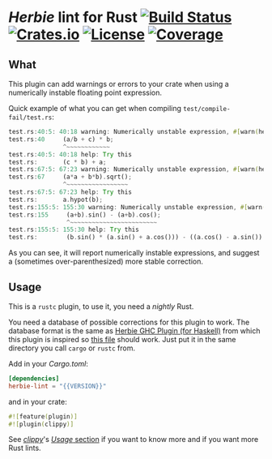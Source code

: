 # *Herbie* lint for Rust [![Build Status][travis-svg]][travis] [![Crates.io][crate-svg]][crate] [![License][license-svg]][license] [![Coverage][coverage-svg]][coverage]

## What

This plugin can add warnings or errors to your crate when using a numerically
instable floating point expression.

Quick example of what you can get when compiling `test/compile-fail/test.rs`:
```rust
test.rs:40:5: 40:18 warning: Numerically unstable expression, #[warn(herbie)] on by default
test.rs:40     (a/b + c) * b;
               ^~~~~~~~~~~~~
test.rs:40:5: 40:18 help: Try this
test.rs:       (c * b) + a;
test.rs:67:5: 67:23 warning: Numerically unstable expression, #[warn(herbie)] on by default
test.rs:67     (a*a + b*b).sqrt();
               ^~~~~~~~~~~~~~~~~~
test.rs:67:5: 67:23 help: Try this
test.rs:       a.hypot(b);
test.rs:155:5: 155:30 warning: Numerically unstable expression, #[warn(herbie)] on by default
test.rs:155     (a+b).sin() - (a+b).cos();
                ^~~~~~~~~~~~~~~~~~~~~~~~~
test.rs:155:5: 155:30 help: Try this
test.rs:        (b.sin() * (a.sin() + a.cos())) - ((a.cos() - a.sin()) * b.cos());
```

As you can see, it will report numerically instable expressions, and suggest a
(sometimes over-parenthesized) more stable correction.

## Usage
This is a `rustc` plugin, to use it, you need a *nightly* Rust.

You need a database of possible corrections for this plugin to work. The
database format is the same as [Herbie GHC Plugin (for Haskell)][ghc-herbie]
from which this plugin is inspired so [this file][ghc-herbie-db] should work.
Just put it in the same directory you call `cargo` or `rustc` from.

Add in your *Cargo.toml*:

```toml
[dependencies]
herbie-lint = "{{VERSION}}"
```

and in your crate:

```rust
#![feature(plugin)]
#![plugin(clippy)]
```

See [*clippy*][clippy]'s [*Usage* section][clippy-usage] if you want to know
more and if you want more Rust lints.

[clippy-usage]: https://github.com/Manishearth/rust-clippy#usage
[clippy]: https://github.com/Manishearth/rust-clippy
[coverage-svg]: https://coveralls.io/repos/mcarton/rust-herbie-lint/badge.svg?branch=master&service=github
[coverage]: https://coveralls.io/github/mcarton/rust-herbie-lint/
[crate-svg]: https://img.shields.io/crates/v/herbie-lint.svg
[crate]: https://crates.io/crates/herbie-lint/
[ghc-herbie-db]: https://github.com/mikeizbicki/HerbiePlugin/blob/master/data/Herbie.db?raw=true
[ghc-herbie]: https://github.com/mikeizbicki/HerbiePlugin
[license-svg]: https://img.shields.io/crates/l/herbie-lint.svg
[license]: https://github.com/mcarton/rust-herbie-lint/blob/master/LICENSE
[travis-svg]: https://travis-ci.org/mcarton/rust-herbie-lint.svg
[travis]: https://travis-ci.org/mcarton/rust-herbie-lint/
